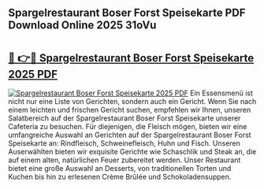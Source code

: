 ## Spargelrestaurant Boser Forst Speisekarte PDF Download Online 2025 31oVu

# <h2><a href="http://gc73mo.nevu.top/?p=Spargelrestaurant+Boser+Forst+Speisekarte">🔗 👉🔴 Spargelrestaurant Boser Forst Speisekarte 2025 PDF</a></h2>

[![Spargelrestaurant Boser Forst Speisekarte 2025 PDF](https://i.imgur.com/dBaPXMq.png)](http://gc73mo.nevu.top/?p=Spargelrestaurant+Boser+Forst+Speisekarte)
Ein Essensmenü ist nicht nur eine Liste von Gerichten, sondern auch ein Gericht. Wenn Sie nach einem leichten und frischen Gericht suchen, empfehlen wir Ihnen, unseren Salatbereich auf der Spargelrestaurant Boser Forst Speisekarte unserer Cafeteria zu besuchen. Für diejenigen, die Fleisch mögen, bieten wir eine umfangreiche Auswahl an Gerichten auf der Spargelrestaurant Boser Forst Speisekarte an: Rindfleisch, Schweinefleisch, Huhn und Fisch. Unseren Auserwählten bieten wir exquisite Gerichte wie Schaschlik und Steak an, die auf einem alten, natürlichen Feuer zubereitet werden. Unser Restaurant bietet eine große Auswahl an Desserts, von traditionellen Torten und Kuchen bis hin zu erlesenen Crème Brûlée und Schokoladensuppen.
